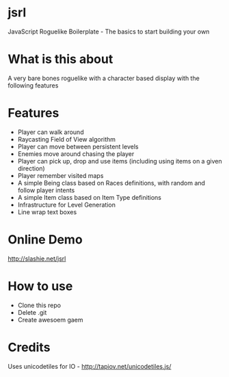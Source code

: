 # jsrl
JavaScript Roguelike Boilerplate - The basics to start building your own

# What is this about
A very bare bones roguelike with a character based display with the following features

# Features
* Player can walk around
* Raycasting Field of View algorithm 
* Player can move between persistent levels
* Enemies move around chasing the player
* Player can pick up, drop and use items (including using items on a given direction)
* Player remember visited maps
* A simple Being class based on Races definitions, with random and follow player intents
* A simple Item class based on Item Type definitions
* Infrastructure for Level Generation
* Line wrap text boxes

# Online Demo
http://slashie.net/jsrl

# How to use
* Clone this repo
* Delete .git
* Create awesoem gaem

# Credits
Uses unicodetiles for IO - http://tapiov.net/unicodetiles.js/
